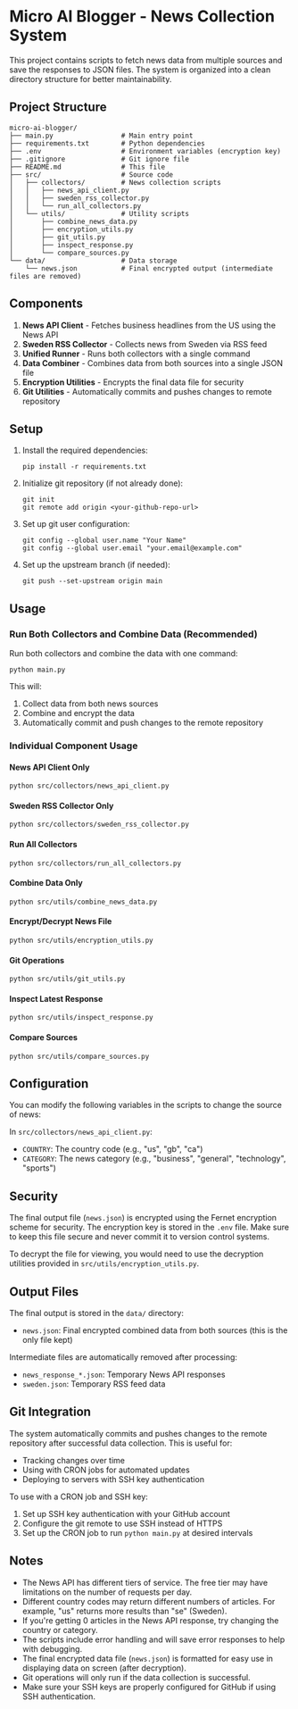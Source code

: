 # Micro AI Blogger - News Collection System

This project contains scripts to fetch news data from multiple sources and save the responses to JSON files. The system is organized into a clean directory structure for better maintainability.

## Project Structure

```
micro-ai-blogger/
├── main.py                 # Main entry point
├── requirements.txt        # Python dependencies
├── .env                    # Environment variables (encryption key)
├── .gitignore              # Git ignore file
├── README.md               # This file
├── src/                    # Source code
│   ├── collectors/         # News collection scripts
│   │   ├── news_api_client.py
│   │   ├── sweden_rss_collector.py
│   │   └── run_all_collectors.py
│   └── utils/              # Utility scripts
│       ├── combine_news_data.py
│       ├── encryption_utils.py
│       ├── git_utils.py
│       ├── inspect_response.py
│       └── compare_sources.py
└── data/                   # Data storage
    └── news.json           # Final encrypted output (intermediate files are removed)
```

## Components

1. **News API Client** - Fetches business headlines from the US using the News API
2. **Sweden RSS Collector** - Collects news from Sweden via RSS feed
3. **Unified Runner** - Runs both collectors with a single command
4. **Data Combiner** - Combines data from both sources into a single JSON file
5. **Encryption Utilities** - Encrypts the final data file for security
6. **Git Utilities** - Automatically commits and pushes changes to remote repository

## Setup

1. Install the required dependencies:
   ```
   pip install -r requirements.txt
   ```

2. Initialize git repository (if not already done):
   ```
   git init
   git remote add origin <your-github-repo-url>
   ```

3. Set up git user configuration:
   ```
   git config --global user.name "Your Name"
   git config --global user.email "your.email@example.com"
   ```

4. Set up the upstream branch (if needed):
   ```
   git push --set-upstream origin main
   ```

## Usage

### Run Both Collectors and Combine Data (Recommended)
Run both collectors and combine the data with one command:
```
python main.py
```

This will:
1. Collect data from both news sources
2. Combine and encrypt the data
3. Automatically commit and push changes to the remote repository

### Individual Component Usage

#### News API Client Only
```
python src/collectors/news_api_client.py
```

#### Sweden RSS Collector Only
```
python src/collectors/sweden_rss_collector.py
```

#### Run All Collectors
```
python src/collectors/run_all_collectors.py
```

#### Combine Data Only
```
python src/utils/combine_news_data.py
```

#### Encrypt/Decrypt News File
```
python src/utils/encryption_utils.py
```

#### Git Operations
```
python src/utils/git_utils.py
```

#### Inspect Latest Response
```
python src/utils/inspect_response.py
```

#### Compare Sources
```
python src/utils/compare_sources.py
```

## Configuration

You can modify the following variables in the scripts to change the source of news:

In `src/collectors/news_api_client.py`:
- `COUNTRY`: The country code (e.g., "us", "gb", "ca")
- `CATEGORY`: The news category (e.g., "business", "general", "technology", "sports")

## Security

The final output file (`news.json`) is encrypted using the Fernet encryption scheme for security. The encryption key is stored in the `.env` file. Make sure to keep this file secure and never commit it to version control systems.

To decrypt the file for viewing, you would need to use the decryption utilities provided in `src/utils/encryption_utils.py`.

## Output Files

The final output is stored in the `data/` directory:
- `news.json`: Final encrypted combined data from both sources (this is the only file kept)

Intermediate files are automatically removed after processing:
- `news_response_*.json`: Temporary News API responses
- `sweden.json`: Temporary RSS feed data

## Git Integration

The system automatically commits and pushes changes to the remote repository after successful data collection. This is useful for:
- Tracking changes over time
- Using with CRON jobs for automated updates
- Deploying to servers with SSH key authentication

To use with a CRON job and SSH key:
1. Set up SSH key authentication with your GitHub account
2. Configure the git remote to use SSH instead of HTTPS
3. Set up the CRON job to run `python main.py` at desired intervals

## Notes

- The News API has different tiers of service. The free tier may have limitations on the number of requests per day.
- Different country codes may return different numbers of articles. For example, "us" returns more results than "se" (Sweden).
- If you're getting 0 articles in the News API response, try changing the country or category.
- The scripts include error handling and will save error responses to help with debugging.
- The final encrypted data file (`news.json`) is formatted for easy use in displaying data on screen (after decryption).
- Git operations will only run if the data collection is successful.
- Make sure your SSH keys are properly configured for GitHub if using SSH authentication.